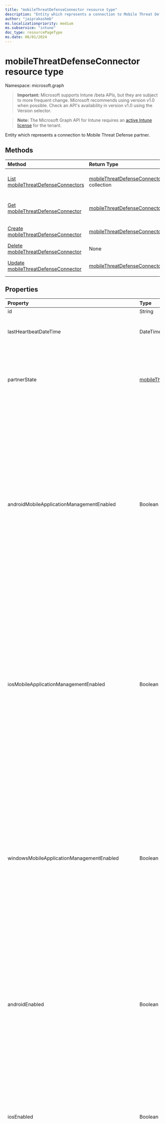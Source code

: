 ```yaml
---
title: "mobileThreatDefenseConnector resource type"
description: "Entity which represents a connection to Mobile Threat Defense partner."
author: "jaiprakashmb"
ms.localizationpriority: medium
ms.subservice: "intune"
doc_type: resourcePageType
ms.date: 08/01/2024
---
```


# mobileThreatDefenseConnector resource type

Namespace: microsoft.graph

> **Important:** Microsoft supports Intune /beta APIs, but they are subject to more frequent change. Microsoft recommends using version v1.0 when possible. Check an API's availability in version v1.0 using the Version selector.

> **Note:** The Microsoft Graph API for Intune requires an [active Intune license](https://go.microsoft.com/fwlink/?linkid=839381) for the tenant.

Entity which represents a connection to Mobile Threat Defense partner.

## Methods
|Method|Return Type|Description|
|:---|:---|:---|
|[List mobileThreatDefenseConnectors](../api/intune-onboarding-mobilethreatdefenseconnector-list.md)|[mobileThreatDefenseConnector](../resources/intune-onboarding-mobilethreatdefenseconnector.md) collection|List properties and relationships of the [mobileThreatDefenseConnector](../resources/intune-onboarding-mobilethreatdefenseconnector.md) objects.|
|[Get mobileThreatDefenseConnector](../api/intune-onboarding-mobilethreatdefenseconnector-get.md)|[mobileThreatDefenseConnector](../resources/intune-onboarding-mobilethreatdefenseconnector.md)|Read properties and relationships of the [mobileThreatDefenseConnector](../resources/intune-onboarding-mobilethreatdefenseconnector.md) object.|
|[Create mobileThreatDefenseConnector](../api/intune-onboarding-mobilethreatdefenseconnector-create.md)|[mobileThreatDefenseConnector](../resources/intune-onboarding-mobilethreatdefenseconnector.md)|Create a new [mobileThreatDefenseConnector](../resources/intune-onboarding-mobilethreatdefenseconnector.md) object.|
|[Delete mobileThreatDefenseConnector](../api/intune-onboarding-mobilethreatdefenseconnector-delete.md)|None|Deletes a [mobileThreatDefenseConnector](../resources/intune-onboarding-mobilethreatdefenseconnector.md).|
|[Update mobileThreatDefenseConnector](../api/intune-onboarding-mobilethreatdefenseconnector-update.md)|[mobileThreatDefenseConnector](../resources/intune-onboarding-mobilethreatdefenseconnector.md)|Update the properties of a [mobileThreatDefenseConnector](../resources/intune-onboarding-mobilethreatdefenseconnector.md) object.|

## Properties
|Property|Type|Description|
|:---|:---|:---|
|id|String||
|lastHeartbeatDateTime|DateTimeOffset|DateTime of last Heartbeat recieved from the Mobile Threat Defense partner|
|partnerState|[mobileThreatPartnerTenantState](../resources/intune-onboarding-mobilethreatpartnertenantstate.md)|Mobile Threat Defense partner state for this account. Possible values are: `unavailable`, `available`, `enabled`, `unresponsive`, `notSetUp`, `error`, `unknownFutureValue`.|
|androidMobileApplicationManagementEnabled|Boolean|When TRUE, inidicates that data from the Mobile Threat Defense partner can be used during Mobile Application Management (MAM) evaluations for Android devices. When FALSE, inidicates that data from the Mobile Threat Defense partner should not be used during Mobile Application Management (MAM) evaluations for Android devices. Only one partner per platform may be enabled for Mobile Application Management (MAM) evaluation. Default value is FALSE.|
|iosMobileApplicationManagementEnabled|Boolean|When TRUE, inidicates that data from the Mobile Threat Defense partner can be used during Mobile Application Management (MAM) evaluations for iOS devices. When FALSE, inidicates that data from the Mobile Threat Defense partner should not be used during Mobile Application Management (MAM) evaluations for iOS devices. Only one partner per platform may be enabled for Mobile Application Management (MAM) evaluation. Default value is FALSE.|
|windowsMobileApplicationManagementEnabled|Boolean|When TRUE, inidicates that data from the Mobile Threat Defense partner can be used during Mobile Application Management (MAM) evaluations for iOS devices. When FALSE, inidicates that data from the Mobile Threat Defense partner should not be used during Mobile Application Management (MAM) evaluations for iOS devices. Only one partner per platform may be enabled for Mobile Application Management (MAM) evaluation. Default value is FALSE.|
|androidEnabled|Boolean|When TRUE, indicates that data from the Mobile Threat Defense partner will be used during compliance evaluations for Android devices. When FALSE, indicates that data from the Mobile Threat Defense partner will not be used during compliance evaluations for Android devices. Default value is FALSE.|
|iosEnabled|Boolean|When TRUE, indicates that data from the Mobile Threat Defense partner will be used during compliance evaluations for iOS devices. When FALSE, indicates that data from the Mobile Threat Defense partner will not be used during compliance evaluations for iOS devices. Default value is FALSE.|
|windowsEnabled|Boolean|When TRUE, indicates that data from the Mobile Threat Defense partner will be used during compliance evaluations for Windows. When FALSE, indicates that data from the Mobile Threat Defense partner will not be used during compliance evaluations for Windows. Default value is FALSE.|
|macEnabled|Boolean|When TRUE, indicates that data from the Mobile Threat Defense partner will be used during compliance evaluations for Mac devices. When FALSE, indicates that data from the Mobile Threat Defense partner will not be used during compliance evaluations for Mac devices. Default value is FALSE.|
|androidDeviceBlockedOnMissingPartnerData|Boolean|When TRUE, indicates that Intune must receive data from the Mobile Threat Defense partner prior to marking an Android device compliant. When FALSE, indicates that Intune may mark an Android device compliant before receiving data from the Mobile Threat Defense partner.|
|iosDeviceBlockedOnMissingPartnerData|Boolean|When TRUE, indicates that Intune must receive data from the Mobile Threat Defense partner prior to marking a device compliant. When FALSE, indicates that Intune may not recieve data from Mobile Threat Defense partner prior to making device compliant. Default value is FALSE.|
|windowsDeviceBlockedOnMissingPartnerData|Boolean|When TRUE, indicates that Intune must receive data from the data sync partner prior to marking a device compliant for Windows. When FALSE, indicates that Intune may mark a device compliant without receiving data from the data sync partner for Windows. Default value is FALSE.|
|macDeviceBlockedOnMissingPartnerData|Boolean|When TRUE, indicates that Intune must receive data from the Mobile Threat Defense partner prior to marking a Mac device compliant. When FALSE, indicates that Intune may mark a Mac device compliant prior to receiving data from the Mobile Threat Defense partner. Default value is FALSE.|
|partnerUnsupportedOsVersionBlocked|Boolean|When TRUE, indicates that Intune will mark devices noncompliant on enabled platforms that do not meet the minimum version requirements of the Mobile Threat Defense partner. When FALSE, indicates that Intune will not mark devices noncompliant on enabled platforms that do not meet the minimum version requirements of the Mobile Threat Defense partner. Default value is FALSE.|
|partnerUnresponsivenessThresholdInDays|Int32|Indicates the number of days without receiving a heartbeat from a Mobile Threat Defense partner before the partner is marked as unresponsive. Intune will the ignore the data from this Mobile Threat Defense Partner for next compliance calculation.|
|allowPartnerToCollectIOSApplicationMetadata|Boolean|When TRUE, indicates the Mobile Threat Defense partner may collect metadata about installed applications from Intune for iOS devices. When FALSE, indicates the Mobile Threat Defense partner may not collect metadata about installed applications from Intune for iOS devices. Default value is FALSE.|
|allowPartnerToCollectIOSPersonalApplicationMetadata|Boolean|When TRUE, indicates the Mobile Threat Defense partner may collect metadata about personally installed applications from Intune for iOS devices. When FALSE, indicates the Mobile Threat Defense partner may not collect metadata about personally installed applications from Intune for iOS devices. Default value is FALSE.|
|microsoftDefenderForEndpointAttachEnabled|Boolean|When TRUE, inidicates that configuration profile management via Microsoft Defender for Endpoint is enabled. When FALSE, inidicates that configuration profile management via Microsoft Defender for Endpoint is disabled. Default value is FALSE.|
|allowPartnerToCollectIosCertificateMetadata|Boolean|When TRUE, allows the Mobile Threat Defense partner to request a list of installed certificates on iOS/iPadOS devices from Intune to use for threat analysis. This list of installed certificates will be sent from enrolled iOS/iPadOS devices and will include unmanaged certificates (certificates not deployed through Intune). When FALSE, indicates that metadata about installed certificates will not be collected. Default value is FALSE.|
|allowPartnerToCollectIosPersonalCertificateMetadata|Boolean|When TRUE, allows the Mobile Threat Defense partner to request a list of installed certificates on personally owned iOS/iPadOS devices from Intune to use for threat analysis. This list of installed certificates will be sent from enrolled personally owned iOS/iPadOS devices and will include unmanaged certificates (certificates not deployed through Intune). When FALSE, no metadata for installed certificates is sent for personally owned iOS/iPadOS devices. Default value is FALSE.|

## Relationships
None

## JSON Representation
Here is a JSON representation of the resource.
<!-- {
  "blockType": "resource",
  "keyProperty": "id",
  "@odata.type": "microsoft.graph.mobileThreatDefenseConnector"
}
-->
``` json
{
  "@odata.type": "#microsoft.graph.mobileThreatDefenseConnector",
  "id": "String (identifier)",
  "lastHeartbeatDateTime": "String (timestamp)",
  "partnerState": "String",
  "androidMobileApplicationManagementEnabled": true,
  "iosMobileApplicationManagementEnabled": true,
  "windowsMobileApplicationManagementEnabled": true,
  "androidEnabled": true,
  "iosEnabled": true,
  "windowsEnabled": true,
  "macEnabled": true,
  "androidDeviceBlockedOnMissingPartnerData": true,
  "iosDeviceBlockedOnMissingPartnerData": true,
  "windowsDeviceBlockedOnMissingPartnerData": true,
  "macDeviceBlockedOnMissingPartnerData": true,
  "partnerUnsupportedOsVersionBlocked": true,
  "partnerUnresponsivenessThresholdInDays": 1024,
  "allowPartnerToCollectIOSApplicationMetadata": true,
  "allowPartnerToCollectIOSPersonalApplicationMetadata": true,
  "microsoftDefenderForEndpointAttachEnabled": true,
  "allowPartnerToCollectIosCertificateMetadata": true,
  "allowPartnerToCollectIosPersonalCertificateMetadata": true
}
```